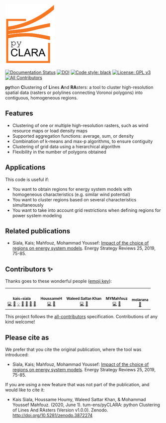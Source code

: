 <div align="left">
<img src="doc\img\pyCLARA_logo.png" alt="pyCLARA_logo" width="160px">
</div>

[![Documentation Status](https://readthedocs.org/projects/pyclara/badge/?version=latest)](http://pyclara.readthedocs.io/en/latest/?badge=latest)
[![DOI](https://zenodo.org/badge/175087742.svg)](https://zenodo.org/badge/latestdoi/175087742)
[![Code style: black](https://img.shields.io/badge/code%20style-black-000000.svg)](https://github.com/psf/black)
[![License: GPL v3](https://img.shields.io/badge/License-GPLv3-blue.svg)](https://www.gnu.org/licenses/gpl-3.0)
[![All Contributors](https://img.shields.io/badge/all_contributors-4-orange.svg?style=flat-square)](#contributors)

**py**thon **C**lustering of **L**ines **A**nd **RA**sters: a tool to cluster high-resolution spatial data (rasters or polylines connecting Voronoi polygons) into contiguous, homogeneous regions.

## Features
* Clustering of one or multiple high-resolution rasters, such as wind resource maps or load density maps
* Supported aggregation functions: average, sum, or density
* Combination of k-means and max-p algorithms, to ensure contiguity
* Clustering of grid data using a hierarchical algorithm
* Flexibility in the number of polygons obtained

## Applications
This code is useful if:

* You want to obtain regions for energy system models with homogeneous characteristics (e.g. similar wind potential)
* You want to cluster regions based on several characteristics simultaneously
* You want to take into account grid restrictions when defining regions for power system modeling

## Related publications

* Siala, Kais; Mahfouz, Mohammad Youssef: [Impact of the choice of regions on energy system models](https://doi.org/10.1016/j.esr.2019.100362). Energy Strategy Reviews 25, 2019, 75-85.

## Contributors ✨

Thanks goes to these wonderful people ([emoji key](https://allcontributors.org/docs/en/emoji-key)):

<!-- ALL-CONTRIBUTORS-LIST:START - Do not remove or modify this section -->
<!-- prettier-ignore-start -->
<!-- markdownlint-disable -->
<table>
  <tr>
    <td align="center"><a href="https://github.com/kais-siala"><img src="https://avatars2.githubusercontent.com/u/21306297?v=4?s=100" width="100px;" alt=""/><br /><sub><b>kais-siala</b></sub></a><br /><a href="https://github.com/tum-ens/pyCLARA/commits?author=kais-siala" title="Code">💻</a> <a href="https://github.com/tum-ens/pyCLARA/commits?author=kais-siala" title="Documentation">📖</a> <a href="#example-kais-siala" title="Examples">💡</a> <a href="#ideas-kais-siala" title="Ideas, Planning, & Feedback">🤔</a> <a href="#maintenance-kais-siala" title="Maintenance">🚧</a> <a href="https://github.com/tum-ens/pyCLARA/pulls?q=is%3Apr+reviewed-by%3Akais-siala" title="Reviewed Pull Requests">👀</a> <a href="#talk-kais-siala" title="Talks">📢</a></td>
    <td align="center"><a href="https://github.com/HoussameH"><img src="https://avatars2.githubusercontent.com/u/48953960?v=4?s=100" width="100px;" alt=""/><br /><sub><b>HoussameH</b></sub></a><br /><a href="https://github.com/tum-ens/pyCLARA/commits?author=HoussameH" title="Code">💻</a> <a href="https://github.com/tum-ens/pyCLARA/commits?author=HoussameH" title="Documentation">📖</a></td>
    <td align="center"><a href="https://github.com/waleedskhan"><img src="https://avatars0.githubusercontent.com/u/48930932?v=4?s=100" width="100px;" alt=""/><br /><sub><b>Waleed Sattar Khan</b></sub></a><br /><a href="https://github.com/tum-ens/pyCLARA/commits?author=waleedskhan" title="Code">💻</a> <a href="https://github.com/tum-ens/pyCLARA/commits?author=waleedskhan" title="Documentation">📖</a></td>
    <td align="center"><a href="https://github.com/MYMahfouz"><img src="https://avatars3.githubusercontent.com/u/33868271?v=4?s=100" width="100px;" alt=""/><br /><sub><b>MYMahfouz</b></sub></a><br /><a href="https://github.com/tum-ens/pyCLARA/commits?author=MYMahfouz" title="Code">💻</a> <a href="#ideas-MYMahfouz" title="Ideas, Planning, & Feedback">🤔</a></td>
    <td align="center"><a href="https://github.com/molarana"><img src="https://avatars.githubusercontent.com/u/19924540?v=4?s=100" width="100px;" alt=""/><br /><sub><b>molarana</b></sub></a><br /><a href="#design-molarana" title="Design">🎨</a></td>
  </tr>
</table>

<!-- markdownlint-restore -->
<!-- prettier-ignore-end -->

<!-- ALL-CONTRIBUTORS-LIST:END -->

This project follows the [all-contributors](https://github.com/all-contributors/all-contributors) specification. Contributions of any kind welcome!

## Please cite as
We prefer that you cite the original publication, where the tool was introduced:
* Siala, Kais; Mahfouz, Mohammad Youssef: [Impact of the choice of regions on energy system models](https://doi.org/10.1016/j.esr.2019.100362). Energy Strategy Reviews 25, 2019, 75-85.

If you are using a new feature that was not part of the publication, and would like to cite it:
* Kais Siala, Houssame Houmy, Waleed Sattar Khan, & Mohammad Youssef Mahfouz. (2020, June 1). tum-ens/pyCLARA: python Clustering of Lines And RAsters (Version v1.0.0). Zenodo. http://doi.org/10.5281/zenodo.3872274
